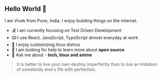 <div>
    <h2>Hello World 👋</h2>
    <p>I am Vivek from Pune, India. I enjoy building things on the internet.</p>
    <ul>
        <li>💰  I am currently focusing on Test Driven Development</li>
        <li>⌨️  I use React, JavaScript, TypeScript almost everyday at work</li>
        <li>🗿  I enjoy customizing linux distros</li>
        <li>👀  I am looking for help to learn more about <strong>open source</strong></li>
        <li>💬  Ask me about - <strong>tech, linux and anime</strong></li>
    </ul>
</div>

> It is better to live your own destiny imperfectly than to live an imitation of somebody else's life with perfection.
